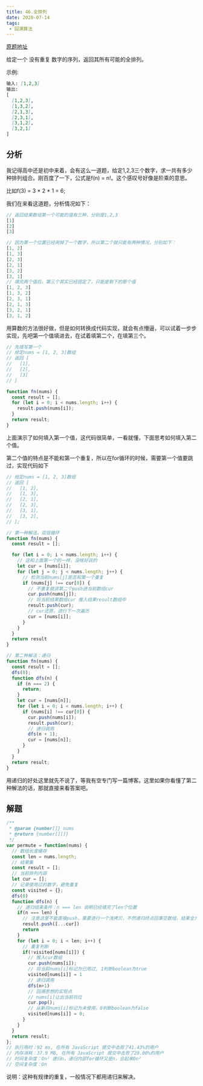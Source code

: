 ```yaml
---
title: 46.全排列
date: 2020-07-14
tags: 
 - 回溯算法
---
```

[原题地址](https://leetcode-cn.com/problems/permutations/)

给定一个 没有重复 数字的序列，返回其所有可能的全排列。

示例:
```md
输入: [1,2,3]
输出:
[
  [1,2,3],
  [1,3,2],
  [2,1,3],
  [2,3,1],
  [3,1,2],
  [3,2,1]
]
```

## 分析
我记得高中还是初中来着，会有这么一道题，给定1,2,3三个数字，求一共有多少种排列组合。刚百度了一下，公式是f(n) = n!。这个感叹号好像是阶乘的意思。

比如f(3) = 3 * 2 * 1 = 6;

我们在来看这道题，分析情况如下：
```js
// 返回结果数组第一个可能的值有三种，分别是1,2,3
[1]
[2]
[3]

// 因为第一个位置已经用掉了一个数字，所以第二个就只能有两种情况，分别如下：
[1, 2]
[1, 3]
[2, 3]
[2, 1]
[3, 2]
[3, 1]
// 填完两个值后，第三个其实已经固定了，只能是剩下的那个值
[1, 2, 3]
[1, 3, 2]
[2, 3, 1]
[2, 1, 3]
[3, 2, 1]
[3, 1, 2]
```
用算数的方法很好做，但是如何转换成代码实现，就会有点懵逼，可以试着一步步实现，先吧第一个值填进去，在试着填第二个，在填第三个。

```js
// 先填写第一个
// 给定nums = [1, 2, 3]数组
// 返回 [
//   [1],
//   [2],
//   [3]
// ]

function fn(nums) {
  const result = [];
  for (let i = 0; i < nums.length; i++) {
    result.push(nums[i]);
  }
  return result;
}
```

上面演示了如何填入第一个值，这代码很简单，一看就懂，下面思考如何填入第二个值。<br/>

第二个值的特点是不能和第一个重复，所以在for循环的时候，需要第一个值要跳过，实现代码如下
```js
// 给定nums = [1, 2, 3]数组
// 返回 [
//   [1, 2],
//   [1, 3],
//   [2, 1],
//   [2, 3],
//   [3, 1],
//   [3, 2],
// ];

// 第一种解法，双层循环
function fn(nums) {
  const result = [];

  for (let i = 0; i < nums.length; i++) {
    // 这和上面第一个的一样，没啥好说的
    let cur = [nums[i]];
    for (let j = 0; j < nums.length; j++) {
      // 检测当前nums[j]是否和第一个重复
      if (nums[j] !== cur[0]) {
        // 不重复就讲第二个push进当前数组cur
        cur.push(nums[j]);
        // 将当前结果数组cur 推入结果result数组中
        result.push(cur);
        // cur还原，进行下一次遍历
        cur = [nums[i]];
      }
    }
  }
  return result
}

// 第二种解法：递归
function fn(nums) {
  const result = [];
  dfs(0);
  function dfs(n) {
    if (n === 2) {
      return;
    }
    let cur = [nums[n]];
    for (let i = 0; i < nums.length; i++) {
      if (nums[i] !== cur[0]) {
        cur.push(nums[i]);
        result.push(cur);
        // 递归调用
        dfs(n + 1);
        cur = [nums[n]];
      }
    }
  }
  return result;
}
```
用递归的好处这里就先不说了，等我有空专门写一篇博客。这里如果你看懂了第二种解法的话，那就直接来看答案吧。

## 解题
```js
/**
 * @param {number[]} nums
 * @return {number[][]}
 */
var permute = function(nums) {
  // 数组长度缓存
  const len = nums.length;
  // 结果集
  const result = [];
  // 当前排列内容
  let cur = [];
  // 记录使用过的数字，避免重复
  const visited = {};
  dfs(0)
  function dfs(n) {
    // 递归结束条件：n === len 说明已经填完了len个位置
    if(n === len) {
      // 注意这里不能直接push，需要进行一个浅拷贝，不然递归终点回事空数组，结果全为空
      result.push([...cur])
      return 
    }
    for (let i = 0; i < len; i++) {
      // 重复判断
      if(!visited[nums[i]]) {
        // 推入cur数组
        cur.push(nums[i]);
        // 将当前nums[i]标记为已用过, 1判断boolean为true
        visited[nums[i]] = 1
        // 递归调用
        dfs(n+1)
        // 回溯思想的实现点
        // nums[i]让出当前坑位
        cur.pop();
        // 从新将nums[i]标记为未使用，0判断boolean为false
        visited[nums[i]] = 0;
      }
    }
  }
  return result;
};
// 执行用时：92 ms, 在所有 JavaScript 提交中击败了41.43%的用户
// 内存消耗：37.9 MB, 在所有 JavaScript 提交中击败了20.00%的用户
// 时间复杂度：On² 递归n，递归内部for循环又是n，合起来On²
// 空间复杂度：On
```
说明：这种有规律的重复，一般情况下都用递归来解决。